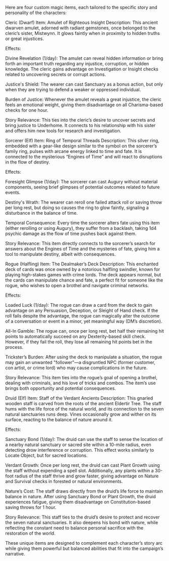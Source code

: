 Here are four custom magic items, each tailored to the specific story and personality of the characters:

Cleric (Dwarf)
Item: Amulet of Righteous Insight
Description: This ancient dwarven amulet, adorned with radiant gemstones, once belonged to the cleric’s sister, Mistwynn. It glows faintly when in proximity to hidden truths or great injustices.

Effects:

Divine Revelation (1/day): The amulet can reveal hidden information or bring forth an important truth regarding any injustice, corruption, or hidden knowledge. The cleric gains advantage on Investigation or Insight checks related to uncovering secrets or corrupt actions.

Justice's Shield: The wearer can cast Sanctuary as a bonus action, but only when they are trying to defend a weaker or oppressed individual.

Burden of Justice: Whenever the amulet reveals a great injustice, the cleric feels an emotional weight, giving them disadvantage on all Charisma-based checks for one hour.

Story Relevance: This ties into the cleric’s desire to uncover secrets and bring justice to Underhome. It connects to his relationship with his sister and offers him new tools for research and investigation.

Sorcerer (Elf)
Item: Ring of Temporal Threads
Description: This silver ring, embedded with a gear-like design similar to the symbol on the sorcerer’s family ring, pulses with arcane energy linked to time and fate. It is connected to the mysterious “Engines of Time” and will react to disruptions in the flow of destiny.

Effects:

Foresight Glimpse (1/day): The sorcerer can cast Augury without material components, seeing brief glimpses of potential outcomes related to future events.

Destiny's Wrath: The wearer can reroll one failed attack roll or saving throw per long rest, but doing so causes the ring to glow faintly, signaling a disturbance in the balance of time.

Temporal Consequence: Every time the sorcerer alters fate using this item (either rerolling or using Augury), they suffer from a backlash, taking 1d4 psychic damage as the flow of time pushes back against them.

Story Relevance: This item directly connects to the sorcerer’s search for answers about the Engines of Time and the mysteries of fate, giving him a tool to manipulate destiny, albeit with consequences.

Rogue (Halfling)
Item: The Dealmaker’s Deck
Description: This enchanted deck of cards was once owned by a notorious halfling swindler, known for playing high-stakes games with crime lords. The deck appears normal, but the cards can manipulate chance and fate, a perfect fit for someone like the rogue, who wishes to open a brothel and navigate criminal networks.

Effects:

Loaded Luck (1/day): The rogue can draw a card from the deck to gain advantage on any Persuasion, Deception, or Sleight of Hand check. If the roll fails despite the advantage, the rogue can magically alter the outcome of a conversation or event in a minor, yet meaningful way (DM’s discretion).

All-In Gamble: The rogue can, once per long rest, bet half their remaining hit points to automatically succeed on any Dexterity-based skill check. However, if they fail the roll, they lose all remaining hit points bet in the process.

Trickster’s Burden: After using the deck to manipulate a situation, the rogue may gain an unwanted "follower"—a disgruntled NPC (former customer, con artist, or crime lord) who may cause complications in the future.

Story Relevance: This item ties into the rogue’s goal of opening a brothel, dealing with criminals, and his love of tricks and combos. The item’s use brings both opportunity and potential consequences.

Druid (Elf)
Item: Staff of the Verdant Ancients
Description: This gnarled wooden staff is carved from the roots of the ancient Eldertir Tree. The staff hums with the life force of the natural world, and its connection to the seven natural sanctuaries runs deep. Vines occasionally grow and wither on its surface, reacting to the balance of nature around it.

Effects:

Sanctuary Bond (1/day): The druid can use the staff to sense the location of a nearby natural sanctuary or sacred site within a 10-mile radius, even detecting drow interference or corruption. This effect works similarly to Locate Object, but for sacred locations.

Verdant Growth: Once per long rest, the druid can cast Plant Growth using the staff without expending a spell slot. Additionally, any plants within a 30-foot radius of the staff thrive and grow faster, giving advantage on Nature and Survival checks in forested or natural environments.

Nature’s Cost: The staff draws directly from the druid’s life force to maintain balance in nature. After using Sanctuary Bond or Plant Growth, the druid experiences fatigue, giving them disadvantage on Constitution-based saving throws for 1 hour.

Story Relevance: This staff ties to the druid’s desire to protect and recover the seven natural sanctuaries. It also deepens his bond with nature, while reflecting the constant need to balance personal sacrifice with the restoration of the world.

These unique items are designed to complement each character’s story arc while giving them powerful but balanced abilities that fit into the campaign’s narrative.







